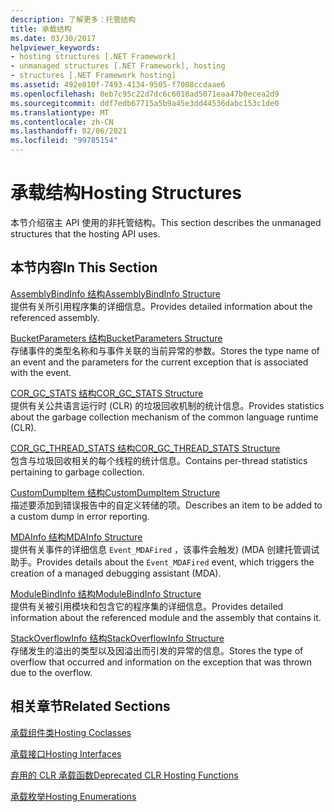 ```yaml
---
description: 了解更多：托管结构
title: 承载结构
ms.date: 03/30/2017
helpviewer_keywords:
- hosting structures [.NET Framework]
- unmanaged structures [.NET Framework], hosting
- structures [.NET Framework hosting]
ms.assetid: 492e010f-7493-4134-9505-f7008ccdaae6
ms.openlocfilehash: 0eb7c95c22d7dc6c6018ad5071eaa47b0ecea2d9
ms.sourcegitcommit: ddf7edb67715a5b9a45e3dd44536dabc153c1de0
ms.translationtype: MT
ms.contentlocale: zh-CN
ms.lasthandoff: 02/06/2021
ms.locfileid: "99785154"
---
```

# <a name="hosting-structures"></a><span data-ttu-id="60adf-103">承载结构</span><span class="sxs-lookup"><span data-stu-id="60adf-103">Hosting Structures</span></span>

<span data-ttu-id="60adf-104">本节介绍宿主 API 使用的非托管结构。</span><span class="sxs-lookup"><span data-stu-id="60adf-104">This section describes the unmanaged structures that the hosting API uses.</span></span>  
  
## <a name="in-this-section"></a><span data-ttu-id="60adf-105">本节内容</span><span class="sxs-lookup"><span data-stu-id="60adf-105">In This Section</span></span>  

 [<span data-ttu-id="60adf-106">AssemblyBindInfo 结构</span><span class="sxs-lookup"><span data-stu-id="60adf-106">AssemblyBindInfo Structure</span></span>](assemblybindinfo-structure.md)  
 <span data-ttu-id="60adf-107">提供有关所引用程序集的详细信息。</span><span class="sxs-lookup"><span data-stu-id="60adf-107">Provides detailed information about the referenced assembly.</span></span>  
  
 [<span data-ttu-id="60adf-108">BucketParameters 结构</span><span class="sxs-lookup"><span data-stu-id="60adf-108">BucketParameters Structure</span></span>](bucketparameters-structure.md)  
 <span data-ttu-id="60adf-109">存储事件的类型名称和与事件关联的当前异常的参数。</span><span class="sxs-lookup"><span data-stu-id="60adf-109">Stores the type name of an event and the parameters for the current exception that is associated with the event.</span></span>  
  
 [<span data-ttu-id="60adf-110">COR_GC_STATS 结构</span><span class="sxs-lookup"><span data-stu-id="60adf-110">COR_GC_STATS Structure</span></span>](cor-gc-stats-structure.md)  
 <span data-ttu-id="60adf-111">提供有关公共语言运行时 (CLR) 的垃圾回收机制的统计信息。</span><span class="sxs-lookup"><span data-stu-id="60adf-111">Provides statistics about the garbage collection mechanism of the common language runtime (CLR).</span></span>  
  
 [<span data-ttu-id="60adf-112">COR_GC_THREAD_STATS 结构</span><span class="sxs-lookup"><span data-stu-id="60adf-112">COR_GC_THREAD_STATS Structure</span></span>](cor-gc-thread-stats-structure.md)  
 <span data-ttu-id="60adf-113">包含与垃圾回收相关的每个线程的统计信息。</span><span class="sxs-lookup"><span data-stu-id="60adf-113">Contains per-thread statistics pertaining to garbage collection.</span></span>  
  
 [<span data-ttu-id="60adf-114">CustomDumpItem 结构</span><span class="sxs-lookup"><span data-stu-id="60adf-114">CustomDumpItem Structure</span></span>](customdumpitem-structure.md)  
 <span data-ttu-id="60adf-115">描述要添加到错误报告中的自定义转储的项。</span><span class="sxs-lookup"><span data-stu-id="60adf-115">Describes an item to be added to a custom dump in error reporting.</span></span>  
  
 [<span data-ttu-id="60adf-116">MDAInfo 结构</span><span class="sxs-lookup"><span data-stu-id="60adf-116">MDAInfo Structure</span></span>](mdainfo-structure.md)  
 <span data-ttu-id="60adf-117">提供有关事件的详细信息 `Event_MDAFired` ，该事件会触发)  (MDA 创建托管调试助手。</span><span class="sxs-lookup"><span data-stu-id="60adf-117">Provides details about the `Event_MDAFired` event, which triggers the creation of a managed debugging assistant (MDA).</span></span>  
  
 [<span data-ttu-id="60adf-118">ModuleBindInfo 结构</span><span class="sxs-lookup"><span data-stu-id="60adf-118">ModuleBindInfo Structure</span></span>](modulebindinfo-structure.md)  
 <span data-ttu-id="60adf-119">提供有关被引用模块和包含它的程序集的详细信息。</span><span class="sxs-lookup"><span data-stu-id="60adf-119">Provides detailed information about the referenced module and the assembly that contains it.</span></span>  
  
 [<span data-ttu-id="60adf-120">StackOverflowInfo 结构</span><span class="sxs-lookup"><span data-stu-id="60adf-120">StackOverflowInfo Structure</span></span>](stackoverflowinfo-structure.md)  
 <span data-ttu-id="60adf-121">存储发生的溢出的类型以及因溢出而引发的异常的信息。</span><span class="sxs-lookup"><span data-stu-id="60adf-121">Stores the type of overflow that occurred and information on the exception that was thrown due to the overflow.</span></span>  
  
## <a name="related-sections"></a><span data-ttu-id="60adf-122">相关章节</span><span class="sxs-lookup"><span data-stu-id="60adf-122">Related Sections</span></span>  

 [<span data-ttu-id="60adf-123">承载组件类</span><span class="sxs-lookup"><span data-stu-id="60adf-123">Hosting Coclasses</span></span>](hosting-coclasses.md)  
  
 [<span data-ttu-id="60adf-124">承载接口</span><span class="sxs-lookup"><span data-stu-id="60adf-124">Hosting Interfaces</span></span>](hosting-interfaces.md)  
  
 [<span data-ttu-id="60adf-125">弃用的 CLR 承载函数</span><span class="sxs-lookup"><span data-stu-id="60adf-125">Deprecated CLR Hosting Functions</span></span>](deprecated-clr-hosting-functions.md)  
  
 [<span data-ttu-id="60adf-126">承载枚举</span><span class="sxs-lookup"><span data-stu-id="60adf-126">Hosting Enumerations</span></span>](hosting-enumerations.md)
